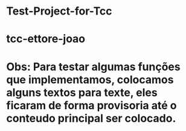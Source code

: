 ﻿# Test-Project-for-Tcc
# tcc-ettore-joao
<h1>Obs: Para testar algumas funções que implementamos, colocamos alguns textos para texte, eles ficaram de forma provisoria até o conteudo principal ser colocado.</h1>

